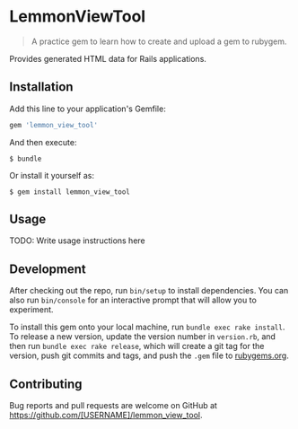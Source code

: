 # LemmonViewTool

> A practice gem to learn how to create and upload a gem to rubygem.

Provides generated HTML data for Rails applications.

## Installation

Add this line to your application's Gemfile:

```ruby
gem 'lemmon_view_tool'
```

And then execute:

    $ bundle

Or install it yourself as:

    $ gem install lemmon_view_tool

## Usage

TODO: Write usage instructions here

## Development

After checking out the repo, run `bin/setup` to install dependencies. You can also run `bin/console` for an interactive prompt that will allow you to experiment.

To install this gem onto your local machine, run `bundle exec rake install`. To release a new version, update the version number in `version.rb`, and then run `bundle exec rake release`, which will create a git tag for the version, push git commits and tags, and push the `.gem` file to [rubygems.org](https://rubygems.org).

## Contributing

Bug reports and pull requests are welcome on GitHub at https://github.com/[USERNAME]/lemmon_view_tool.


